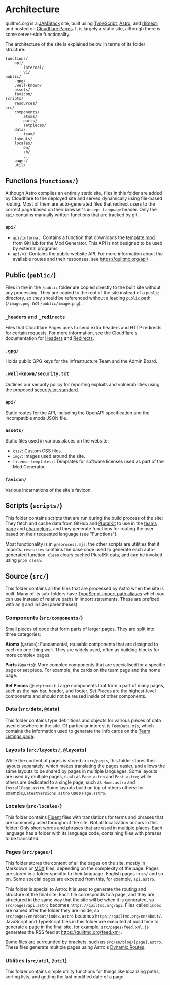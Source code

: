 # Architecture
quiltmc.org is a [JAMStack](https://jamstack.org/) site, built using [TypeScript](https://typescriptlang.org), [Astro](https://astro.build), and [i18next](https://i18next.com); and hosted on [Cloudflare Pages](https://developers.cloudflare.com/pages/). It is largely a static site, although there is some server-side functionality.

The architecture of the site is explained below in terms of its folder structure:
```
functions/
	api/
		internal/
		v1/
public/
	.gpg/
	.well-known/
	assets/
	favicon/
scripts/
	resources/
src/
	components/
		atoms/
		parts/
		setpieces/
	data/
		team/
	layouts/
	locales/
		en/
		zh/
		...
	pages/
	util/
```

## Functions (`functions/`)
Although Astro compiles an entirely static site, files in this folder are added by Cloudflare to the deployed site and served dynamically using file-based routing. Most of them are auto-generated files that redirect users to the correct page based on their browser's `Accept-Language` header. Only the `api/` contains manually written functions that are tracked by git.

### `api/`
- `api/internal`: Contains a function that downloads the [template mod](https://github.com/quiltmc/quilt-template-mod) from GitHub for the Mod Generator. This API is not designed to be used by external programs.
- `api/v1`: Contains the public website API. For more information about the available routes and their responses, see https://quiltmc.org/api/ .

## Public (`public/`)
Files in the in the `/public` folder are copied directly to the built site without any processing. They are copied to the root of the site instead of a `public` directory, so they should be referenced without a leading `public` path (`/image.png`, not `/public/image.png`).

### `_headers` and `_redirects`
Files that Cloudflare Pages uses to send extra headers and HTTP redirects for certain requests. For more information, see the Cloudflare's documentation for [Headers](https://developers.cloudflare.com/pages/configuration/headers/) and [Redirects](https://developers.cloudflare.com/pages/configuration/redirects/).

### `.gpg/`
Holds public GPG keys for the Infrastructure Team and the Admin Board.

###  `.well-known/security.txt`
Outlines our security policy for reporting exploits and vulnerabilities using the proposed [security.txt standard](https://securitytxt.org).

### `api/`
Static routes for the API, including the OpenAPI specification and the incompatible mods JSON file.

### `assets/`
Static files used in various places on the website:
- `css/`: Custom CSS files.
- `img/`: Images used around the site.
- `license-templates/`: Templates for software licenses used as part of the Mod Generator.

### `favicon/`
Various incarnations of the site's favicon.

## Scripts (`scripts/`)
This folder contains scripts that are run during the build process of the site: They fetch and cache data from GitHub and [PluralKit](https://pluralkit.me) to use in the [teams page](https://quiltmc.org/about/teams) and [changelogs](https://quiltmc.org/en/changelog/), and they generate functions for routing the user based on their requested language (see "Functions").

Most functionality is in `preprocess.mjs`, the other scripts are utilities that it imports. `resources` contains the base code used to generate each auto-generated function. `clean` clears cached PluralKit data, and can be invoked using `pnpm clean`.

## Source (`src/`)
This folder contains all the files that are processed by Astro when the site is built. Many of its sub-folders have [TypeScript import path aliases](https://www.typescriptlang.org/docs/handbook/modules/reference.html#paths) which you can use instead of relative paths in import statements. These are prefixed with an `@` and inside (parentheses)

### Components (`src/components/`)
Small pieces of code that form parts of larger pages. They are split into three categories:

**Atoms** (`@atoms`): Fundamental, reusable components that are designed to each do one thing well. They are widely used, often as building blocks for more complex pages.

**Parts** (`@parts`): More complex components that are specialised for a specific page or set piece. For example, the cards on the team page and the home page.

**Set Pieces** (`@setpieces`): Large components that form a part of many pages, such as the nav bar, header, and footer. Set Pieces are the highest-level components and should not be reused inside of other components.

### Data (`src/data`, `@data`)
This folder contains type definitions and objects for various pieces of data used elsewhere in the site. Of particular interest is `TeamData.mjs`, which contains the information used to generate the info cards on the [Team Listings page](https://quiltmc.org/about/teams).

### Layouts (`src/layouts/`, `@layouts`)
While the content of pages is stored in `src/pages`, this folder stores their layouts separately, which makes translating the pages easier, and allows the same layouts to be shared by pages in multiple languages. Some layouts are used by multiple pages, such as `Page.astro` and `Post.astro`; while others are dedicated to a single page, such as `Home.astro` and `InstallPage.astro`. Some layouts build on top of others others: for example,`LatestVersions.astro` uses `Page.astro`.

### Locales (`src/locales/`)
This folder contains [Fluent](https://projectfluent.org) files with translations for terms and phrases that are commonly used throughout the site. Not all localization occurs in this folder: Only short words and phrases that are used in multiple places. Each language has a folder with its language code, containing files with phrases to be translated.

### Pages (`src/pages/`)
This folder stores the content of all the pages on the site, mostly in Markdown or [MDX](https://mdxjs.com) files, depending on the complexity of the page. Pages are stored in a folder specific to their language: English pages in `en/` and so on. Some special pages are excepted from this, for example, `api.astro`.

This folder is special to Astro: It is used to generate the routing and structure of the final site. Each file corresponds to a page, and they are structured in the same way that the site will be when it is generated, so `src/pages/api.astro` becomes `https://quiltmc.org/api`. Files called `index` are named after the folder they are inside, so `src/pages/en/about/index.astro` becomes `https://quiltmc.org/en/about/`. JavaScript and TypeScript files in this folder are executed at build time to generate a page in the final site, for example, `src/pages/feed.xml.js` generates the RSS feed at https://quiltmc.org/feed.xml .

Some files are surrounded by brackets, such as `src/en/blog/[page].astro`. These files generate multiple pages using Astro's [Dynamic Routes](https://docs.astro.build/en/guides/routing/#dynamic-routes).

### Utilities (`src/util`, `@util`)
This folder contains simple utility functions for things like localizing paths, sorting lists, and getting the last modified date of a page.
